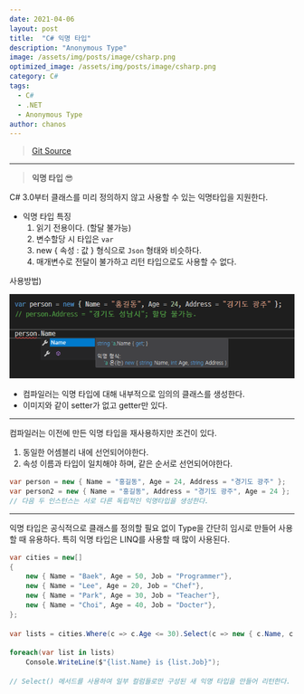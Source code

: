 ```yaml
---
date: 2021-04-06
layout: post
title:  "C# 익명 타입"
description: "Anonymous Type"
image: /assets/img/posts/image/csharp.png
optimized_image: /assets/img/posts/image/csharp.png
category: C#
tags:
  - C#
  - .NET
  - Anonymous Type
author: chanos
---
```

>[Git Source](https://github.com/chanos-dev/blogcode/tree/master/21-0406)

---

> <b> 익명 타입 </b> 😎

C# 3.0부터 클래스를 미리 정의하지 않고 사용할 수 있는 익명타입을 지원한다.

- 익명 타입 특징
    1. 읽기 전용이다. (할달 불가능)
    2. 변수할당 시 타입은 `var`
    3. new { 속성 : 값 } 형식으로 `Json` 형태와 비슷하다.
    4. 매개변수로 전달이 불가하고 리턴 타입으로도 사용할 수 없다.

사용방법)

![use1](/assets/img/posts/2021-04-06/use1.png)
- 컴파일러는 익명 타입에 대해 내부적으로 임의의 클래스를 생성한다.
- 이미지와 같이 setter가 없고 getter만 있다.

---

컴파일러는 이전에 만든 익명 타입을 재사용하지만 조건이 있다.
1. 동일한 어셈블리 내에 선언되어야한다.
2. 속성 이름과 타입이 일치해야 하며, 같은 순서로 선언되어야한다.

```c#
var person = new { Name = "홍길동", Age = 24, Address = "경기도 광주" };
var person2 = new { Name = "홍길동", Address = "경기도 광주", Age = 24 };
// 다음 두 인스턴스는 서로 다른 독립적인 익명타입을 생성한다.
```

---

익명 타입은 공식적으로 클래스를 정의할 필요 없이 Type을 간단히 임시로 만들어 사용할 때 유용하다. 특히 익명 타입은 LINQ를 사용할 때 많이 사용된다.

```c#
var cities = new[]
{
    new { Name = "Baek", Age = 50, Job = "Programmer"},
    new { Name = "Lee", Age = 20, Job = "Chef"},
    new { Name = "Park", Age = 30, Job = "Teacher"},
    new { Name = "Choi", Age = 40, Job = "Docter"},
};

var lists = cities.Where(c => c.Age <= 30).Select(c => new { c.Name, c.Job });

foreach(var list in lists)
    Console.WriteLine($"{list.Name} is {list.Job}");

// Select() 메서드를 사용하여 일부 컬럼들로만 구성된 새 익명 타입을 만들어 리턴한다.
```